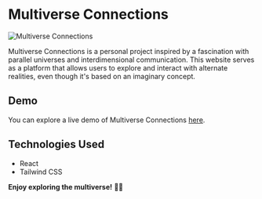 # Multiverse Connections

![Multiverse Connections](https://i.ibb.co/tMz8TKK/Multiverse-Connections.png)

Multiverse Connections is a personal project inspired by a fascination with parallel universes and interdimensional communication. This website serves as a platform that allows users to explore and interact with alternate realities, even though it's based on an imaginary concept.

## Demo

You can explore a live demo of Multiverse Connections [here](https://multiverseconnections.netlify.app/).

## Technologies Used

- React
- Tailwind CSS


**Enjoy exploring the multiverse!** 🚀🌠
